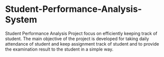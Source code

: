 # Student-Performance-Analysis-System

Student Performance Analysis Project focus on efficiently keeping track of student. The main objective of the project is developed for taking daily attendance of student and keep assignment track of student and to provide the examination result to the student in a simple way.
